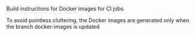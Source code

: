 Build instructions for Docker images for CI jobs

To avoid pointless cluttering, the Docker images are generated only when the branch docker-images is updated
